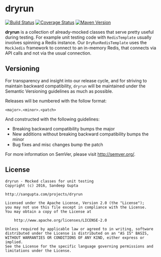 dryrun
======

[![Build Status](https://travis-ci.org/sangupta/dryrun.svg?branch=master)](https://travis-ci.org/sangupta/dryrun)
[![Coverage Status](https://coveralls.io/repos/github/sangupta/dryrun/badge.svg?branch=master)](https://coveralls.io/github/sangupta/dryrun?branch=master)
[![Maven Version](https://maven-badges.herokuapp.com/maven-central/com.sangupta/dryrun/badge.svg)](https://maven-badges.herokuapp.com/maven-central/com.sangupta/dryrun)

**dryrun** is a collection of already-mocked classes that serve pretty useful during testing. For example
unit testing code with `RedisTemplate` usually involves spinning a Redis instance. Our `DryRunRedisTemplate`
uses the `MockJedis` framework to connect to an in-memory Redis, that connects via API calls and not via
the usual connection.

Versioning
----------

For transparency and insight into our release cycle, and for striving to maintain backward compatibility, 
`dryrun` will be maintained under the Semantic Versioning guidelines as much as possible.

Releases will be numbered with the follow format:

`<major>.<minor>.<patch>`

And constructed with the following guidelines:

* Breaking backward compatibility bumps the major
* New additions without breaking backward compatibility bumps the minor
* Bug fixes and misc changes bump the patch

For more information on SemVer, please visit http://semver.org/.

License
-------
	
```
dryrun - Mocked classes for unit testing
Copyright (c) 2016, Sandeep Gupta

http://sangupta.com/projects/dryrun

Licensed under the Apache License, Version 2.0 (the "License");
you may not use this file except in compliance with the License.
You may obtain a copy of the License at

	http://www.apache.org/licenses/LICENSE-2.0

Unless required by applicable law or agreed to in writing, software
distributed under the License is distributed on an "AS IS" BASIS,
WITHOUT WARRANTIES OR CONDITIONS OF ANY KIND, either express or implied.
See the License for the specific language governing permissions and
limitations under the License.
```
